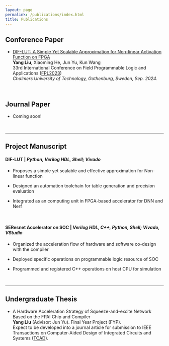 ```yaml
---
layout: page
permalink: /publications/index.html
title: Publications
---
```




## Conference Paper

- [DIF-LUT: A Simple Yet Scalable Approximation for Non-linear Activation Function on FPGA](https://ieeexplore.ieee.org/document/10296290)<br>**Yang Liu**, Xiaoming He, Jun Yu, Kun Wang<br>33rd International Conference on Field Programmable Logic and Applications ([FPL2023](https://2023.fpl.org/))<br>*Chalmers University of Technology, Gothenburg, Sweden, Sep. 2024.*

  <br>

## Journal Paper

- Coming soon!

  <br>

---

## Project Manuscript

#### DIF-LUT | *Python, Verilog HDL, Shell; Vivado*

- Proposes a simple yet scalable and effective approximation for Non-linear function

- Designed an automation toolchain for table generation and precision evaluation

- Integrated as an computing unit in FPGA-based accelerator for DNN and Nerf

  <br>

#### SEResnet Accelerator on SOC | *Verilog HDL, C++, Python, Shell; Vivado, VStudio*

- Organized the acceleration flow of hardware and software co-design with the compiler

- Deployed specific operations on programmable logic resource of SOC

- Programmed and registered C++ operations on host CPU for simulation

  <br>

---

## Undergraduate Thesis

- A Hardware Acceleration Strategy of Squeeze-and-excite Network Based on the FPAI Chip and Compiler<br>**Yang Liu** (Advisor: Jun Yu). Final Year Project (FYP). <br>Expect to be developed into a journal article for submission to IEEE Transactions on Computer-Aided Design of Integrated Circuits and Systems ([TCAD](https://ieeexplore.ieee.org/xpl/RecentIssue.jsp?punumber=43)).

  <br>
